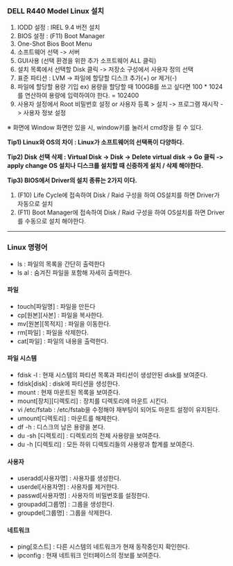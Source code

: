 ### DELL R440 Model Linux 설치

1) IODD 설정 : IREL 9.4 버전 설치 
2) BIOS 설정 : (F11) Boot Manager
3) One-Shot Bios Boot Menu
4) 소프트웨어 선택 -> 서버
5) GUI사용 (선택 환경을 위한 추가 소프트웨어 ALL 클릭)
6) 설치 목록에서 선택할 Disk 클릭 -> 저장소 구성에서 사용자 정의 선택
7) 표준 파티션 : LVM -> 파일에 할당할 디스크 추가(+) or 제거(-)
8) 파일에 할당할 용량 기입 
    ex) 용량을 할당할 때 100GB를 쓰고 싶다면 100 * 1024를 연산하여 용량에 입력하여야 한다. = 102400
9) 사용자 설정에서 Root 비밀번호 설정 or 사용자 등록 > 설치 -> 프로그램 재시작 -> 사용자 정보 설정 

※ 화면에 Window 화면만 있을 시, window키를 눌러서 cmd창을 킬 수 있다. 

**Tip1) Linux와 OS의 차이 : Linux가 소프트웨어의 선택폭이 다양하다.** 


**Tip2) Disk 선택 삭제 : Virtual Disk -> Disk -> Delete virtual disk -> Go 클릭 ->
         apply change OS 설치나 디스크를 설치할 때 신중하게 설치 / 삭제 해야한다.**


**Tip3) BIOS에서 Driver의 설치 종류는 2가지 이다.**
1) (F10) Life Cycle에 접속하여 Disk / Raid 구성을 하여 OS설치를 하면 Driver가 자동으로 설치
2) (F11) Boot Manager에 접속하여 Disk / Raid 구성을 하여 OS설치를 하면 Driver를 수동으로 설치 해야한다. 

--- 
### Linux 명령어 
- ls : 파일의 목록을 간단히 출력한다
- ls al : 숨겨진 파일을 포함해 자세히 출력한다.


#### 파일 
- touch[파일명] : 파일을 만든다
- cp[원본][사본] : 파일을 복사한다.
- mv[원본][목적지] : 파일을 이동한다.
- rm[파일] : 파일을 삭제한다.
- cat[파일] : 파일의 내용을 출력한다.


#### 파일 시스템 
- fdisk -l : 현재 시스템의 파티션 목록과 파티션이 생성안된 disk를 보여준다.
- fdisk[disk] : disk에 파티션을 생성한다.
- mount : 현재 마운트된 목록을 보여준다.
- mount[장치][디렉토리] : 장치를 디렉토리에 마운트 시킨다.
- vi /etc/fstab : /etc/fstab을 수정해야 재부팅이 되어도 마운트 설정이 유지된다.
- umount[디렉토리] : 마운트를 해제한다.
- df -h : 디스크의 남은 용량을 본다.
- du -sh [디렉토리] : 디렉토리의 전체 사용량을 보여준다.
- du -h [디렉토리] : 모든 하위 디렉토리들의 사용량과 합계를 보여준다.


#### 사용자 
- useradd[사용자명] : 사용자를 생성한다.
- userdel[사용자명] : 사용자를 제거한다. 
- passwd[사용자명] : 사용자의 비밀번호를 설정한다.
- groupadd[그룹명] : 그룹을 생성한다.
- groupdel[그룹명] : 그룹을 삭제한다.


#### 네트워크 
- ping[호스트] : 다른 시스템의 네트워크가 현재 동작중인지 확인한다.
- ipconfig : 현재 네트워크 인터페이스의 정보를 보여준다.
  
